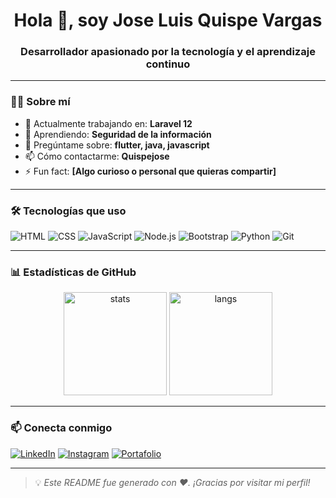 <h1 align="center">Hola 👋, soy Jose Luis Quispe Vargas </h1>
<h3 align="center">Desarrollador apasionado por la tecnología y el aprendizaje continuo</h3>

---

### 👨‍💻 Sobre mí

- 🔭 Actualmente trabajando en: **Laravel 12**
- 🌱 Aprendiendo: **Seguridad de la información**
- 💬 Pregúntame sobre: **flutter, java, javascript**
- 📫 Cómo contactarme: **Quispejose**
- ⚡ Fun fact: **[Algo curioso o personal que quieras compartir]**

---

### 🛠️ Tecnologías que uso

![HTML](https://img.shields.io/badge/-HTML5-E34F26?style=flat&logo=html5&logoColor=white)
![CSS](https://img.shields.io/badge/-CSS3-1572B6?style=flat&logo=css3)
![JavaScript](https://img.shields.io/badge/-JavaScript-F7DF1E?style=flat&logo=javascript&logoColor=black)
![Node.js](https://img.shields.io/badge/-Node.js-339933?style=flat&logo=node.js&logoColor=white)
![Bootstrap](https://img.shields.io/badge/-Bootstrap-563D7C?style=flat&logo=bootstrap)
![Python](https://img.shields.io/badge/-Python-3776AB?style=flat&logo=python&logoColor=white)
![Git](https://img.shields.io/badge/-Git-F05032?style=flat&logo=git&logoColor=white)

---

### 📊 Estadísticas de GitHub

<p align="center">
  <img src="https://github-readme-stats.vercel.app/api?username=TU-USUARIO&show_icons=true&theme=radical" alt="stats" height="165">
  <img src="https://github-readme-stats.vercel.app/api/top-langs/?username=TU-USUARIO&layout=compact&theme=radical" alt="langs" height="165">
</p>

---

### 📫 Conecta conmigo

[![LinkedIn](https://img.shields.io/badge/-LinkedIn-blue?style=flat&logo=linkedin&logoColor=white)](https://linkedin.com/in/TU-LINKEDIN)
[![Instagram](https://img.shields.io/badge/-Instagram-E4405F?style=flat&logo=instagram&logoColor=white)](https://instagram.com/TU-USUARIO)
[![Portafolio](https://img.shields.io/badge/-Portafolio-121212?style=flat&logo=internet-explorer&logoColor=white)](https://tusitio.com)

---

> 💡 *Este README fue generado con ❤️. ¡Gracias por visitar mi perfil!*
